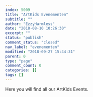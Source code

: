 ```yaml
---
index: 5009
title: "ArtKids Evenementen"
subtitle: ""
author: "EzzyHarmless"
date: "2018-08-10 10:26:30"
excerpt: ""
status: "publish"
comment_status: "closed"
nav_label: "evenementen"
modified: "2018-09-27 15:44:31"
parent: 0
type: "page"
comment_count: 0
categories: []
tags: []
---
```


Here you will find all our ArtKids Events.